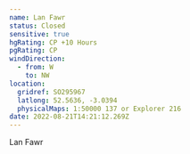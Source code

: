 ```yaml
---
name: Lan Fawr
status: Closed
sensitive: true
hgRating: CP +10 Hours
pgRating: CP
windDirection:
  - from: W
    to: NW
location:
  gridref: SO295967
  latlong: 52.5636, -3.0394
  physicalMaps: 1:50000 137 or Explorer 216
date: 2022-08-21T14:21:12.269Z
---
```

Lan Fawr